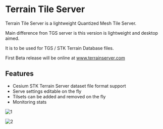 # Terrain Tile Server

Terrain Tile Server is a lightweight Quantized Mesh Tile Server.

Main difference fron TGS server is this version is lightweight and desktop aimed.

It is to be used for TGS / STK Terrain Database files.

First Beta release will be online at www.terrainserver.com

## Features

* Cesium STK Terrain Server dataset file format support
* Serve settings editable on the fly
* Tilsets can be added and removed on the fly
* Monitoring stats

![1](https://dl.dropboxusercontent.com/s/qtuosbpvoxysghj/1.png?dl=0)

![2](https://dl.dropboxusercontent.com/s/i9i7996xu5fg28s/2.png?dl=0)

